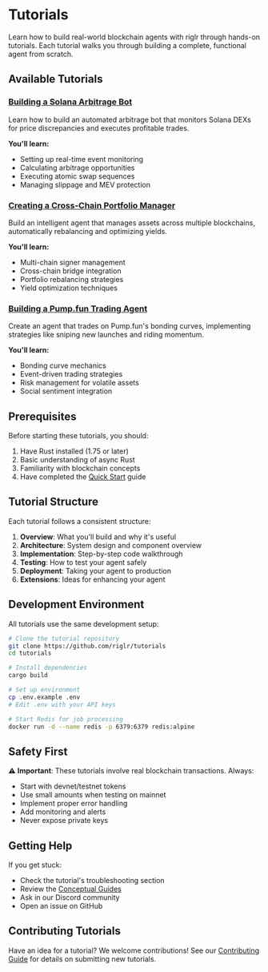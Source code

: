 # Tutorials

Learn how to build real-world blockchain agents with riglr through hands-on tutorials. Each tutorial walks you through building a complete, functional agent from scratch.

## Available Tutorials

### [Building a Solana Arbitrage Bot](solana-arbitrage-bot.md)
Learn how to build an automated arbitrage bot that monitors Solana DEXs for price discrepancies and executes profitable trades.

**You'll learn:**
- Setting up real-time event monitoring
- Calculating arbitrage opportunities
- Executing atomic swap sequences
- Managing slippage and MEV protection

### [Creating a Cross-Chain Portfolio Manager](cross-chain-portfolio-manager.md)
Build an intelligent agent that manages assets across multiple blockchains, automatically rebalancing and optimizing yields.

**You'll learn:**
- Multi-chain signer management
- Cross-chain bridge integration
- Portfolio rebalancing strategies
- Yield optimization techniques

### [Building a Pump.fun Trading Agent](pump-fun-trader.md)
Create an agent that trades on Pump.fun's bonding curves, implementing strategies like sniping new launches and riding momentum.

**You'll learn:**
- Bonding curve mechanics
- Event-driven trading strategies
- Risk management for volatile assets
- Social sentiment integration

## Prerequisites

Before starting these tutorials, you should:

1. Have Rust installed (1.75 or later)
2. Basic understanding of async Rust
3. Familiarity with blockchain concepts
4. Have completed the [Quick Start](../getting-started/quick-start.md) guide

## Tutorial Structure

Each tutorial follows a consistent structure:

1. **Overview**: What you'll build and why it's useful
2. **Architecture**: System design and component overview
3. **Implementation**: Step-by-step code walkthrough
4. **Testing**: How to test your agent safely
5. **Deployment**: Taking your agent to production
6. **Extensions**: Ideas for enhancing your agent

## Development Environment

All tutorials use the same development setup:

```bash
# Clone the tutorial repository
git clone https://github.com/riglr/tutorials
cd tutorials

# Install dependencies
cargo build

# Set up environment
cp .env.example .env
# Edit .env with your API keys

# Start Redis for job processing
docker run -d --name redis -p 6379:6379 redis:alpine
```

## Safety First

⚠️ **Important**: These tutorials involve real blockchain transactions. Always:

- Start with devnet/testnet tokens
- Use small amounts when testing on mainnet
- Implement proper error handling
- Add monitoring and alerts
- Never expose private keys

## Getting Help

If you get stuck:

- Check the tutorial's troubleshooting section
- Review the [Conceptual Guides](../concepts/index.md)
- Ask in our Discord community
- Open an issue on GitHub

## Contributing Tutorials

Have an idea for a tutorial? We welcome contributions! See our [Contributing Guide](../contributing.md) for details on submitting new tutorials.
